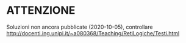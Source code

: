 # ATTENZIONE
Soluzioni non ancora pubblicate (2020-10-05), controllare http://docenti.ing.unipi.it/~a080368/Teaching/RetiLogiche/Testi.html